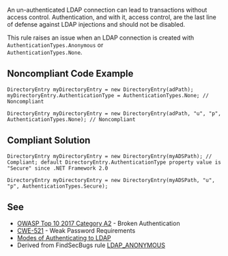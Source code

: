 
An un-authenticated LDAP connection can lead to transactions without access control. Authentication, and with it, access control, are the last line<br>of defense against LDAP injections and should not be disabled.

This rule raises an issue when an LDAP connection is created with `AuthenticationTypes.Anonymous` or<br>`AuthenticationTypes.None`.

## Noncompliant Code Example


    DirectoryEntry myDirectoryEntry = new DirectoryEntry(adPath);
    myDirectoryEntry.AuthenticationType = AuthenticationTypes.None; // Noncompliant
    
    DirectoryEntry myDirectoryEntry = new DirectoryEntry(adPath, "u", "p", AuthenticationTypes.None); // Noncompliant


## Compliant Solution


    DirectoryEntry myDirectoryEntry = new DirectoryEntry(myADSPath); // Compliant; default DirectoryEntry.AuthenticationType property value is "Secure" since .NET Framework 2.0
    
    DirectoryEntry myDirectoryEntry = new DirectoryEntry(myADSPath, "u", "p", AuthenticationTypes.Secure);


## See

- [OWASP Top 10 2017 Category A2](https://www.owasp.org/index.php/Top_10-2017_A2-Broken_Authentication) - Broken Authentication
- [CWE-521](https://cwe.mitre.org/data/definitions/521.html) - Weak Password Requirements
- [Modes of Authenticating to LDAP](https://docs.oracle.com/javase/tutorial/jndi/ldap/authentication.html)
- Derived from FindSecBugs rule [LDAP\_ANONYMOUS](https://find-sec-bugs.github.io/bugs.htm#LDAP_ANONYMOUS)

